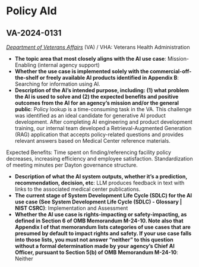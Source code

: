 # Policy AId
## VA-2024-0131
_[Department of Veterans Affairs](<../3_agency/Department of Veterans Affairs.md>)_ (VA) / VHA: Veterans Health Administration


+ **The topic area that most closely aligns with the AI use case**: Mission-Enabling (internal agency support)
+ **Whether the use case is implemented solely with the commercial-off-the-shelf or freely available AI products identified in Appendix B**: Searching for information using AI.
+ **Description of the AI’s intended purpose, including: (1) what problem the AI is used to solve and (2) the expected benefits and positive outcomes from the AI for an agency’s mission and/or the general public**: Policy lookup is a time-consuming task in the VA. This challenge was identified as an ideal candidate for generative AI product development. After completing AI engineering and product development training, our internal team developed a Retrieval-Augmented Generation (RAG) application that accepts policy-related questions and provides relevant answers based on Medical Center reference materials. 

Expected Benefits:
Time spent on finding/referencing facility policy decreases, increasing efficiency and employee satisfaction. 
Standardization of meeting minutes per Dayton governance structure.
+ **Description of what the AI system outputs, whether it’s a prediction, recommendation, decision, etc**: LLM produces feedback in text with links to the associated medical center publications.
+ **The current stage of System Development Life Cycle (SDLC) for the AI use case (See System Development Life Cycle (SDLC) - Glossary | NIST CSRC)**: Implementation and Assessment
+ **Whether the AI use case is rights-impacting or safety-impacting, as defined in Section 6 of OMB Memorandum M-24-10. Note also that Appendix I of that memorandum lists categories of use cases that are presumed by default to impact rights and safety. If your use case falls into those lists, you must not answer “neither” to this question without a formal determination made by your agency’s Chief AI Officer, pursuant to Section 5(b) of OMB Memorandum M-24-10**: Neither